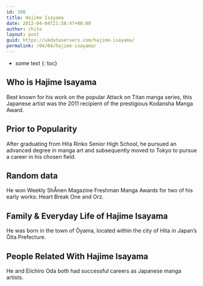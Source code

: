 ```yaml
---
id: 108
title: Hajime Isayama
date: 2012-04-04T21:58:47+00:00
author: chito
layout: post
guid: https://ukdataservers.com/hajime-isayama/
permalink: /04/04/hajime-isayama/
---
```


* some text
{: toc}


## Who is  Hajime Isayama
                  
                  
                  
Best known for his work on the popular Attack on Titan manga series, this Japanese artist was the 2011 recipient of the prestigious Kodansha Manga Award.
                  
                
                
                
## Prior to Popularity 
                  
                  
                  
After graduating from Hita Rinko Senior High School, he pursued an advanced degree in manga art and subsequently moved to Tokyo to pursue a career in his chosen field.
                  
                
                
                
## Random data 
                  
                  
                  
He won Weekly ShÅnen Magazine Freshman Manga Awards for two of his early works: Heart Break One and Orz.
                  
                
                
                
## Family & Everyday Life of Hajime Isayama
                  
                  
                  
He was born in the town of Ōyama, located within the city of Hita in Japan&#8217;s Ōita Prefecture.
                  
                
                
                
## People Related With  Hajime Isayama
                  
                  
                  
He and Eiichiro Oda both had successful careers as Japanese manga artists.
                  
                
              
            
          
          
          
    
    
  
